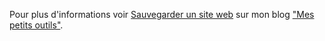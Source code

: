 Pour plus d'informations voir [Sauvegarder un site web](http://liltools.lacherez.info/sauvegarder-un-site-web/) sur mon blog ["Mes petits outils"](http://liltools.lacherez.info/).
